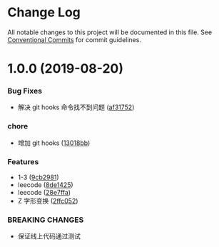 # Change Log

All notable changes to this project will be documented in this file.
See [Conventional Commits](https://conventionalcommits.org) for commit guidelines.

# 1.0.0 (2019-08-20)


### Bug Fixes

* 解决 git hooks 命令找不到问题 ([af31752](https://github.com/goblin-laboratory/leetcode/commit/af31752))


### chore

* 增加 git hooks ([13018bb](https://github.com/goblin-laboratory/leetcode/commit/13018bb))


### Features

* 1-3 ([9cb2981](https://github.com/goblin-laboratory/leetcode/commit/9cb2981))
* leecode ([8de1425](https://github.com/goblin-laboratory/leetcode/commit/8de1425))
* leecode ([28e7ffa](https://github.com/goblin-laboratory/leetcode/commit/28e7ffa))
* Z 字形变换 ([2ffc052](https://github.com/goblin-laboratory/leetcode/commit/2ffc052))


### BREAKING CHANGES

* 保证线上代码通过测试
